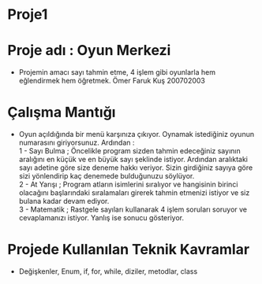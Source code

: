 # Proje1
# Proje adı : Oyun Merkezi
- Projemin amacı sayı tahmin etme, 4 işlem gibi oyunlarla hem eğlendirmek hem öğretmek.
Ömer Faruk Kuş 200702003
# Çalışma Mantığı
- Oyun açıldığında bir menü karşınıza çıkıyor. Oynamak istediğiniz oyunun numarasını giriyorsunuz. Ardından :  
1 - Sayı Bulma ; Öncelikle program sizden tahmin edeceğiniz sayının aralığını en küçük ve en büyük sayı şeklinde istiyor. Ardından aralıktaki sayı adetine göre size deneme hakkı veriyor. Sizin girdiğiniz sayıya göre sizi yönlendirip kaç denemede bulduğunuzu söylüyor.  
2 - At Yarışı ; Program atların isimlerini sıralıyor ve hangisinin birinci olacağını başlarındaki sıralamaları girerek tahmin etmenizi istiyor ve siz bulana kadar devam ediyor.  
3 - Matematik ; Rastgele sayıları kullanarak 4 işlem soruları soruyor ve cevaplamanızı istiyor. Yanlış ise sonucu gösteriyor.
# Projede Kullanılan Teknik Kavramlar
- Değişkenler, Enum, if, for, while, diziler, metodlar, class